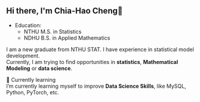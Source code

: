 ## Hi there, I'm Chia-Hao Cheng👋

- Education:  
  - NTHU M.S. in Statistics
  - NDHU B.S. in Applied Mathematics

I am a new graduate from NTHU STAT. I have experience in statistical model development.  
Currently, I am trying to find opportunities in **statistics**, **Mathematical Modeling** or **data science**.

🌱 Currently learning  
  I’m currently learning myself to improve **Data Science Skills**, like MySQL, Python, PyTorch, etc.






<!--
**ChiaHaoCheng/ChiaHaoCheng** is a ✨ _special_ ✨ repository because its `README.md` (this file) appears on your GitHub profile.

Here are some ideas to get you started:

- 🔭 I’m currently working on ...
- 🌱 I’m currently learning ...
- 👯 I’m looking to collaborate on ...
- 🤔 I’m looking for help with ...
- 💬 Ask me about ...
- 📫 How to reach me: ...
- 😄 Pronouns: ...
- ⚡ Fun fact: ...
-->
